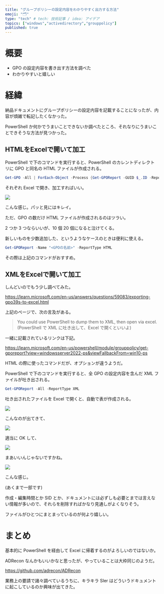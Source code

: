 ```yaml
---
title: "グループポリシーの設定内容をわかりやすく出力する方法"
emoji: "🗂"
type: "tech" # tech: 技術記事 / idea: アイデア
topics: ["windows","activedirectory","grouppolicy"]
published: true
---
```

# 概要

- GPO の設定内容を書き出す方法を調べた
- わかりやすいと嬉しい

# 経緯

納品ドキュメントにグループポリシーの設定内容を記載することになったが、内容が煩雑で転記したくなかった。

PowerShell か何かでうまいことできないか調べたところ、それなりにうまいことできそうな方法が見つかった。

## HTMLをExcelで開いて加工

PowerShell で下のコマンドを実行すると、PowerShell のカレントディレクトリに GPO と同名の HTML ファイルが作成される。

```powershell
Get-GPO -All | ForEach-Object -Process {Get-GPOReport -GUID $_.ID -ReportType html -Path .\$($_.Displayname).html}
```

それぞれ Excel で開き、加工すればいい。

![](https://storage.googleapis.com/zenn-user-upload/41ff00817579-20221101.png)

こんな感じ。パッと見にはキレイ。

ただ、GPO の数だけ HTML ファイルが作成されるのはツラい。

2 つか 3 つならいいが、10 個 20 個になると泣けてくる。

新しいものを少数追加した、というようなケースのときは便利に使える。

```powershell
Get-GPOReport -Name "<GPOの名前>" -ReportType HTML
```

その際は上記のコマンドがおすすめ。

## XMLをExcelで開いて加工

しんどいのでもう少し調べてみた。

https://learn.microsoft.com/en-us/answers/questions/59083/exporting-gpo39s-to-excel.html

上記のページで、次の言及がある。

> You could use PowerShell to dump them to XML, then open via excel.
(PowerShell で XML に吐き出して、Excel で開くといいよ)
>

一緒に記載されているリンクは下記。

https://learn.microsoft.com/en-us/powershell/module/grouppolicy/get-gporeport?view=windowsserver2022-ps&viewFallbackFrom=win10-ps

HTML の際に使ったコマンドだが、オプションが違うようだ。

PowerShell で下のコマンドを実行すると、全 GPO の設定内容を含んだ XML ファイルが吐き出される。

```powershell
Get-GPOReport -All -ReportType XML
```

吐き出されたファイルを Excel で開くと、自動で表が作成される。

![](https://storage.googleapis.com/zenn-user-upload/e68728a5fea4-20221101.png)

こんなのが出てきて、

![](https://storage.googleapis.com/zenn-user-upload/e5d453962666-20221101.png)

適当に OK して、

![](https://storage.googleapis.com/zenn-user-upload/f0f1cc9fd6bd-20221101.png)

まあいいんじゃないですかね。

![](https://storage.googleapis.com/zenn-user-upload/efab8796a8bc-20221101.png)

こんな感じ。

(あくまで一部です)

作成・編集時間とか SID とか、ドキュメントには必ずしも必要とまでは言えない情報が多いので、それらを削除すればかなり見通しがよくなりそう。

ファイルがひとつにまとまっているのが何より嬉しい。

# まとめ

基本的に PowerShell を経由して Excel に帰着するのがよろしいのではないか。

ADRecon なんかもいいかなと思ったが、やっていることは大枠同じのようだ。

https://github.com/adrecon/ADRecon

業務上の要請で諸々調べているうちに、キラキラ SIer はどういうドキュメントに起こしているのか興味が出てきた。